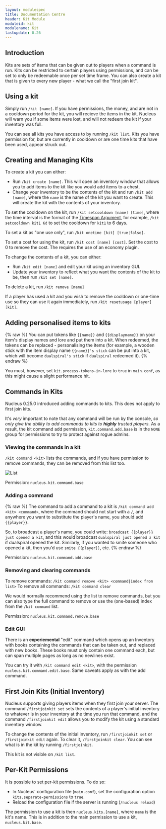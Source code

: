 ```yaml
---
layout: modulespec
title: Documentation Centre
header: Kit Module
moduleid: kit
modulename: Kit
lastupdate: 0.26
---
```


## Introduction

Kits are sets of items that can be given out to players when a command is run. Kits can be restricted to certain players
using permissions, and can be set to only be redeemable once per set time frame. You can also create a kit that is given to
every new player - what we call the "first join kit".

## Using a kit

Simply run `/kit [name]`. If you have permissions, the money, and are not in a cooldown period for the kit, you will
recieve the items in the kit. Nucleus will warn you if some items were lost, and will not redeem the kit if your inventory
was full.

You can see all kits you have access to by running `/kit list`. Kits you have permission for, but are currently in cooldown
or are one time kits that have been used, appear struck out.

## Creating and Managing Kits

To create a kit you can either:

* Run `/kit create [name]`. This will open an inventory window that allows you to add items to the kit like you would add items to a chest.
* Change your inventory to be the contents of the kit and run `/kit add [name]`, where the `name` is the name of the kit you want to create. This will create the kit with the
 contents of your inventory.

To set the cooldown on the kit, run `/kit setcooldown [name] [time]`, where the time interval is the format of the [Timespan Argument](../arguments.html#timespan),
for example, `/kit setcooldown kit1 6d` to set the cooldown for `kit1` to 6 days.

To set a kit as "one use only", run `/kit onetime [kit] [true|false]`.

To set a cost for using the kit, run `/kit cost [name] [cost]`. Set the cost to 0 to remove the cost. The requires the use
of an economy plugin.

To change the contents of a kit, you can either:

* Run `/kit edit [name]` and edit your kit using an inventory GUI.
* Update your inventory to reflect what you want the contents of the kit to be, then run `/kit set [name]`.

To delete a kit, run `/kit remove [name]`

If a player has used a kit and you wish to remove the cooldown or one-time use so they can use it again immediately, run
`/kit resetusage [player] [kit]`.

## Adding personalised items to kits

{% raw %}
You can put tokens like `{{name}}` and `{{displayname}}` on your item's display names and lore and put them into a kit. 
When redeemed, the tokens can be replaced - personalising the items (for example, a wooden stick with the item display name 
`{{name}}'s stick` can be put into a kit, which will become `dualspiral's stick` if `dualspiral` redeemed it).
{% endraw %}

You must, however, set `kit.process-tokens-in-lore` to `true` in `main.conf`, as this might cause a slight performance hit.

## Commands in Kits

Nucleus 0.25.0 introduced adding commands to kits. This does not apply to first join kits.

It's _very_ important to note that any command will be run by the console, _so only give the ability to add commands to kits to **highly** trusted players._ As a result, the kit command add permission, `kit.command.add.base` is in the `NONE` group for permissions to try to protect against rogue admins.

### Viewing the commands in a kit

`/kit command <kit>` lists the commands, and if you have permission to remove commands, they can be removed from this list too.

![List](https://i.gyazo.com/06d99dd309b4643c86fb934aac3eb348.png)

Permission: `nucleus.kit.command.base`

### Adding a command

{% raw %}
The command to add a command to a kit is `/kit command add <kit> <command>`, where the command should not start with a `/`, and anywhere you want to substitute the player's name, you should add `{{player}}`. 

So, to broadcast a player's name, you could write: `broadcast {{player}} just opened a kit`, and this would broadcast `dualspiral just opened a kit` if dualspiral opened the kit. Similarly, if you wanted to smite someone who opened a kit, then you'd use `smite {{player}}`, etc.
{% endraw %}

Permission: `nucleus.kit.command.add.base`

### Removing and clearing commands

To remove commands: `/kit command remove <kit> <command|index from list>`
To remove all commands: `/kit command clear`

We would normally recommend using the list to remove commands, but you can also type the full command to remove or use the (one-based) index from the `/kit command` list.

Permission: `nucleus.kit.command.remove.base`

### Edit GUI

There is an **experiemental** "edit" command which opens up an Inventory with books containing the commands that can be taken out, and replaced with new books. These books must only contain one command each, but can span multiple pages as long as no newlines exist.

You can try it with `/kit command edit <kit>`, with the permission `nucleus.kit.command.edit.base`. Same caveats apply as with the add command.

## First Join Kits (Initial Inventory)

Nucleus supports giving players items when they first join your server. The command `/firstjoinkit set` sets the contents
of a player's initial inventory to whatever is in your inventory at the time you run that command, and the command `/firstjoinkit edit`
allows you to modify the kit using a standard inventory window. 

To change the contents of the initial inventory, run `/firstjoinkit set` or `/firstjoinkit edit` again. 
To clear it, `/firstjoinkit clear`. You can see what is in the kit by running `/firstjoinkit`. 

This kit is not visible on `/kit list`.

## Per-Kit Permissions

It is possible to set per-kit permissions. To do so:

* In Nucleus' configuration file (`main.conf`), set the configuration option `kits.separate-permissions` to `true`.
* Reload the configuration file if the server is running (`/nucleus reload`)

The permission to use a kit is then `nucleus.kits.[name]`, where `name` is the kit's name. This is in addition to the main
permission to use a kit, `nucleus.kit.base`.